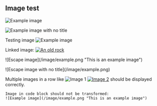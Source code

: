 ## Image test
![Example image](/image/example.png "This is an example image")

![Example image with no title](/image/example.png)

Testing image ![Example image](/image/example.png "This is an example image")

Linked image: [![An old rock](/image/rock.jpg "Rock")](https://example.com)

!\[Escape image](/image/example.png "This is an example image")

![Escape image with no title\](/image/example.png)

Multiple images in a row like ![Image 1](/image/image1.png) [![Image 2](/image/image2.png)](https://www.image.com) should be displayed correctly.

    Image in code block should not be transformed:
    ![Example image](/image/example.png "This is an example image")

